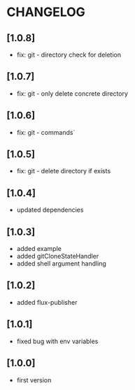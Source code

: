 # CHANGELOG

## [1.0.8]
- fix: git - directory check for deletion

## [1.0.7]
- fix: git - only delete concrete directory 

## [1.0.6]
- fix: git - commands`

## [1.0.5]
- fix: git - delete directory if exists

## [1.0.4]
- updated dependencies

## [1.0.3]
- added example
- added gitCloneStateHandler
- added shell argument handling

## [1.0.2]
- added flux-publisher

## [1.0.1]
- fixed bug with env variables

## [1.0.0]
- first version